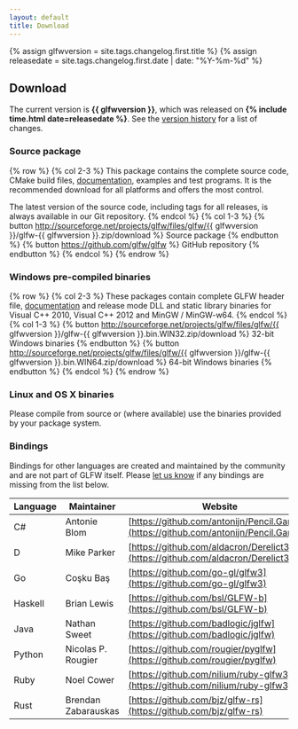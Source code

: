 ```yaml
---
layout: default
title: Download
---
```


{% assign glfwversion = site.tags.changelog.first.title %}
{% assign releasedate = site.tags.changelog.first.date | date: "%Y-%m-%d" %}

## Download

The current version is **{{ glfwversion }}**, which was released on
**{% include time.html date=releasedate %}**.
See the [version history](changelog.html) for a list of changes.

### Source package

{% row %}
{% col 2-3 %}
This package contains the complete source code, CMake build files,
[documentation](documentation.html), examples and test programs. It
is the recommended download for all platforms and offers the most control.

The latest version of the source code, including tags for all releases,
is always available in our Git repository.
{% endcol %}
{% col 1-3 %}
{% button http://sourceforge.net/projects/glfw/files/glfw/{{ glfwversion }}/glfw-{{ glfwversion }}.zip/download %}
Source package
{% endbutton %}
{% button https://github.com/glfw/glfw %}
GitHub repository
{% endbutton %}
{% endcol %}
{% endrow %}

### Windows pre-compiled binaries

{% row %}
{% col 2-3 %}
These packages contain complete GLFW header file,
[documentation](documentation.html) and release mode DLL and static
library binaries for Visual C++ 2010, Visual C++ 2012 and MinGW / MinGW-w64.
{% endcol %}
{% col 1-3 %}
{% button http://sourceforge.net/projects/glfw/files/glfw/{{ glfwversion }}/glfw-{{ glfwversion }}.bin.WIN32.zip/download %}
32-bit Windows binaries
{% endbutton %}
{% button http://sourceforge.net/projects/glfw/files/glfw/{{ glfwversion }}/glfw-{{ glfwversion }}.bin.WIN64.zip/download %}
64-bit Windows binaries
{% endbutton %}
{% endcol %}
{% endrow %}

### Linux and OS X binaries

Please compile from source or (where available) use the binaries provided by your package system.

### Bindings

Bindings for other languages are created and maintained by the community and are
not part of GLFW itself.  Please [let us know](community.html) if any bindings are
missing from the list below.

| Language | Maintainer          | Website |
| -------- | ------------------- | ------- |
| C#       | Antonie Blom        | [https://github.com/antonijn/Pencil.Gaming](https://github.com/antonijn/Pencil.Gaming) |
| D        | Mike Parker         | [https://github.com/aldacron/Derelict3](https://github.com/aldacron/Derelict3) |
| Go       | Coşku Baş           | [https://github.com/go-gl/glfw3](https://github.com/go-gl/glfw3) |
| Haskell  | Brian Lewis         | [https://github.com/bsl/GLFW-b](https://github.com/bsl/GLFW-b) |
| Java     | Nathan Sweet        | [https://github.com/badlogic/jglfw](https://github.com/badlogic/jglfw) |
| Python   | Nicolas P. Rougier  | [https://github.com/rougier/pyglfw](https://github.com/rougier/pyglfw) |
| Ruby     | Noel Cower          | [https://github.com/nilium/ruby-glfw3](https://github.com/nilium/ruby-glfw3) |
| Rust     | Brendan Zabarauskas | [https://github.com/bjz/glfw-rs](https://github.com/bjz/glfw-rs) |

